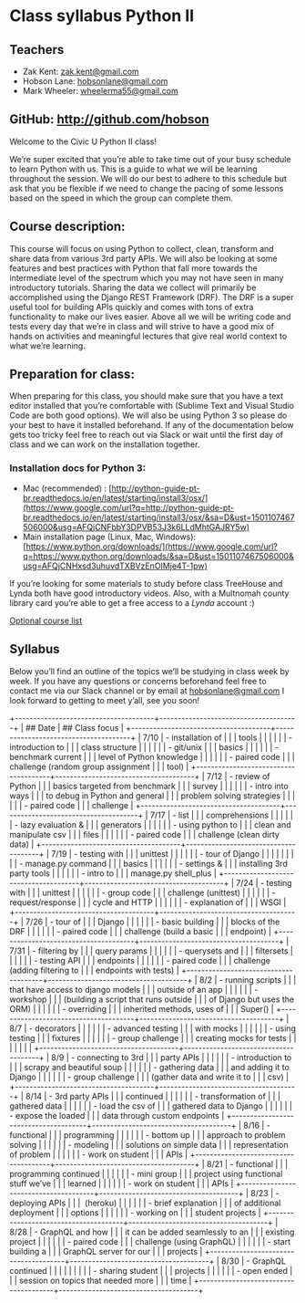# Class syllabus Python II

## Teachers

* Zak Kent: [zak.kent@gmail.com](mailto:zak.kent@gmail.com)
* Hobson Lane: [hobsonlane@gmail.com](mailto:hobsonlane@gmail.com)
* Mark Wheeler: [wheelerma55@gmail.com](mailto:wheelerma55@gmail.com)

## GitHub: http://github.com/hobson

Welcome to the Civic U Python II class!

We’re super excited that you’re able to take time out of your busy schedule to learn Python with us.
This is a guide to what we will be learning throughout the session.
We will do our best to adhere to this schedule but ask that you be flexible if we need to change the pacing of some lessons based on the speed in which the group can complete them.

## Course description: 

This course will focus on using Python to collect, clean, transform and share data from various 3rd party APIs.
We will also be looking at some features and best practices with Python that fall more towards the intermediate level of the spectrum which you may
not have seen in many introductory tutorials.
Sharing the data we collect will primarily be accomplished using the Django REST Framework (DRF).
The DRF is a super useful tool for building APIs quickly and comes with tons of extra functionality to make our lives easier.
Above all we will be writing code and tests every day that we’re in class and will strive to have a good mix of hands on activities and meaningful
lectures that give real world context to what we’re learning.

## Preparation for class:

When preparing for this class, you should make sure that you have a text editor installed that you’re comfortable with (Sublime Text and Visual Studio Code are both good options).
We will also be using Python 3 so please do your best to have it installed beforehand.
If any of the documentation below gets too tricky feel free to reach out via Slack or wait until the first day of class and we can work on the installation together.

### Installation docs for Python 3: 

* Mac (recommended) : [http://python-guide-pt-br.readthedocs.io/en/latest/starting/install3/osx/](https://www.google.com/url?q=http://python-guide-pt-br.readthedocs.io/en/latest/starting/install3/osx/&sa=D&ust=1501107467506000&usg=AFQjCNFbbY3DPVB53J3k6LLdMhtGAJRY5w)
* Main installation page (Linux, Mac, Windows): [https://www.python.org/downloads/](https://www.google.com/url?q=https://www.python.org/downloads/&sa=D&ust=1501107467506000&usg=AFQjCNHxsd3uhuvdTXBVzEnOIMje4T-1pw)

If you’re looking for some materials to study before class TreeHouse and Lynda both have good introductory videos.
Also, with a Multnomah county library card you’re able to get a free access to a *Lynda* account :)

[Optional course list](https://www.google.com/url?q=https://docs.google.com/document/d/1kRzzybmQOi_uw2-BWnxZtIEQ5ajo48G4X0WyQ8ByjPE/edit?usp%3Dsharing&sa=D&ust=1501107467507000&usg=AFQjCNEGgBLCbZJkV8e_y5hi5Q7vVHQ9OQ)

## Syllabus

Below you’ll find an outline of the topics we’ll be studying in class week by week.
If you have any questions or concerns beforehand feel free to contact me via our Slack channel or by email at [hobsonlane@gmail.com](hobsonlane@gmail.com) I look forward to getting to meet y’all, see you soon!

+--------------------------------------+--------------------------------------+
| ## Date         | ## Class focus  |
+--------------------------------------+--------------------------------------+
| 7/10         | - installation of   |
|                                      | tools                         |
|                                      |                                      |
|                                      | - introduction to   |
|                                      | class structure               |
|                                      |                                      |
|                                      | - git/unix          |
|                                      | basics                        |
|                                      |                                      |
|                                      | - benchmark current |
|                                      | level of Python knowledge     |
|                                      |                                      |
|                                      | - paired code       |
|                                      | challenge (random group assignment   |
|                                      | tool)                         |
+--------------------------------------+--------------------------------------+
| 7/12         | - review of Python  |
|                                      | basics targeted from benchmark       |
|                                      | survey                        |
|                                      |                                      |
|                                      | - intro into ways   |
|                                      | to debug in Python and general       |
|                                      | problem solving strategies    |
|                                      |                                      |
|                                      | - paired code       |
|                                      | challenge                     |
+--------------------------------------+--------------------------------------+
| 7/17         | - list              |
|                                      | comprehensions                |
|                                      |                                      |
|                                      | - lazy evaluation & |
|                                      | generators                    |
|                                      |                                      |
|                                      | - using python to   |
|                                      | clean and manipulate csv             |
|                                      | files                         |
|                                      |                                      |
|                                      | - paired code       |
|                                      | challenge (clean dirty data)  |
+--------------------------------------+--------------------------------------+
| 7/19         | - testing with      |
|                                      | unittest                      |
|                                      |                                      |
|                                      | - tour of Django    |
|                                      |                               |
|                                      |                                      |
|                                      | - manage.py command |
|                                      | basics                        |
|                                      |                                      |
|                                      | - settings &        |
|                                      | installing 3rd party tools    |
|                                      |                                      |
|                                      | - intro to          |
|                                      | manage.py shell\_plus         |
+--------------------------------------+--------------------------------------+
| 7/24         | - testing with      |
|                                      | unittest                      |
|                                      |                                      |
|                                      | - group code        |
|                                      | challenge (unittest)          |
|                                      |                                      |
|                                      | - request/response  |
|                                      | cycle and HTTP                |
|                                      |                                      |
|                                      | - explanation of    |
|                                      | WSGI                          |
+--------------------------------------+--------------------------------------+
| 7/26         | - tour of           |
|                                      | Django                        |
|                                      |                                      |
|                                      | - basic building    |
|                                      | blocks of the DRF             |
|                                      |                                      |
|                                      | - paired code       |
|                                      | challenge (build a basic             |
|                                      | endpoint)                     |
+--------------------------------------+--------------------------------------+
| 7/31         | - filtering by      |
|                                      | query params                  |
|                                      |                                      |
|                                      | - querysets and     |
|                                      | filtersets                    |
|                                      |                                      |
|                                      | - testing API       |
|                                      | endpoints                     |
|                                      |                                      |
|                                      | - paired code       |
|                                      | challenge (adding filtering to       |
|                                      | endpoints with tests)         |
+--------------------------------------+--------------------------------------+
| 8/2          | - running scripts   |
|                                      | that have access to django models    |
|                                      | outside of an app             |
|                                      |                                      |
|                                      | - workshop          |
|                                      | (building a script that runs outside |
|                                      | of Django but uses the ORM)   |
|                                      |                                      |
|                                      | - overriding        |
|                                      | inherited methods, uses of           |
|                                      | Super()                       |
+--------------------------------------+--------------------------------------+
| 8/7          | - decorators |
|                                      |                                      |
|                                      | - advanced testing  |
|                                      | with mocks                    |
|                                      |                                      |
|                                      | - using testing     |
|                                      | fixtures                      |
|                                      |                                      |
|                                      | - group challenge   |
|                                      | creating mocks for tests      |
|                                      |                                      |
|                                      |              |
+--------------------------------------+--------------------------------------+
| 8/9          | - connecting to 3rd |
|                                      | party APIs                    |
|                                      |                                      |
|                                      | - introduction to   |
|                                      | scrapy and beautiful soup     |
|                                      |                                      |
|                                      | - gathering data    |
|                                      | and adding it to Django       |
|                                      |                                      |
|                                      | - group challenge   |
|                                      | (gather data and write it to         |
|                                      | csv)                          |
+--------------------------------------+--------------------------------------+
| 8/14         | - 3rd party APIs    |
|                                      | continued                     |
|                                      |                                      |
|                                      | - transformation of |
|                                      | gathered data                 |
|                                      |                                      |
|                                      | - load the csv of   |
|                                      | gathered data to Django       |
|                                      |                                      |
|                                      | - expose the loaded |
|                                      | data through custom endpoints |
+--------------------------------------+--------------------------------------+
| 8/16         | - functional        |
|                                      | programming                   |
|                                      |                                      |
|                                      | - bottom up         |
|                                      | approach to problem solving   |
|                                      |                                      |
|                                      | - modeling          |
|                                      | solutions on simple data             |
|                                      | representation of problem     |
|                                      |                                      |
|                                      | - work on student   |
|                                      | APIs                          |
+--------------------------------------+--------------------------------------+
| 8/21         | - functional        |
|                                      | programming continued         |
|                                      |                                      |
|                                      | - mini group        |
|                                      | project using functional stuff we’ve |
|                                      | learned                       |
|                                      |                                      |
|                                      | - work on student   |
|                                      | APIs                          |
+--------------------------------------+--------------------------------------+
| 8/23         | - deploying APIs    |
|                                      |  (heroku)                     |
|                                      |                                      |
|                                      | - brief explanation |
|                                      | of additional deployment             |
|                                      | options                       |
|                                      |                                      |
|                                      | - working on        |
|                                      | student projects              |
+--------------------------------------+--------------------------------------+
| 8/28         | - GraphQL and how   |
|                                      | it can be added seamlessly to an     |
|                                      | existing project              |
|                                      |                                      |
|                                      | - paired code       |
|                                      | challenge (using GraphQL)     |
|                                      |                                      |
|                                      | - start building a  |
|                                      | GraphQL server for our               |
|                                      | projects                      |
+--------------------------------------+--------------------------------------+
| 8/30         | - GraphQL continued |
|                                      |                               |
|                                      |                                      |
|                                      | - sharing student   |
|                                      | projects                      |
|                                      |                                      |
|                                      | - open ended        |
|                                      | session on topics that needed more   |
|                                      | time                          |
+--------------------------------------+--------------------------------------+
